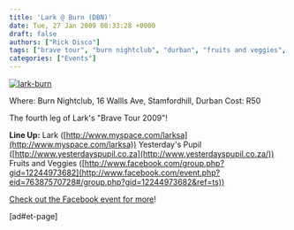 ```yaml
---
title: 'Lark @ Burn (DBN)'
date: Tue, 27 Jan 2009 08:33:28 +0000
draft: false
authors: ["Rick Disco"]
tags: ["brave tour", "burn nightclub", "durban", "fruits and veggies", "lark", "live", "tour", "yesterdays pupil"]
categories: ["Events"]
---
```


[![lark-burn](/wp-content/uploads/2009/01/lark-burn.jpg "lark-burn")](/wp-content/uploads/2009/01/lark-burn.jpg)

Where: Burn Nightclub, 16 Wallls Ave, Stamfordhill, Durban Cost: R50

The fourth leg of Lark's "Brave Tour 2009"!

**Line Up:** Lark ([http://www.myspace.com/larksa](http://www.myspace.com/larksa)) Yesterday's Pupil ([http://www.yesterdayspupil.co.za](http://www.yesterdayspupil.co.za/)) Fruits and Veggies ([http://www.facebook.com/group.php?gid=12244973682](http://www.facebook.com/event.php?eid=76387570728#/group.php?gid=12244973682&ref=ts))

[Check out the Facebook event for more](http://www.facebook.com/event.php?&eid=76387570728 "Facebook Event")!

\[ad#et-page\]